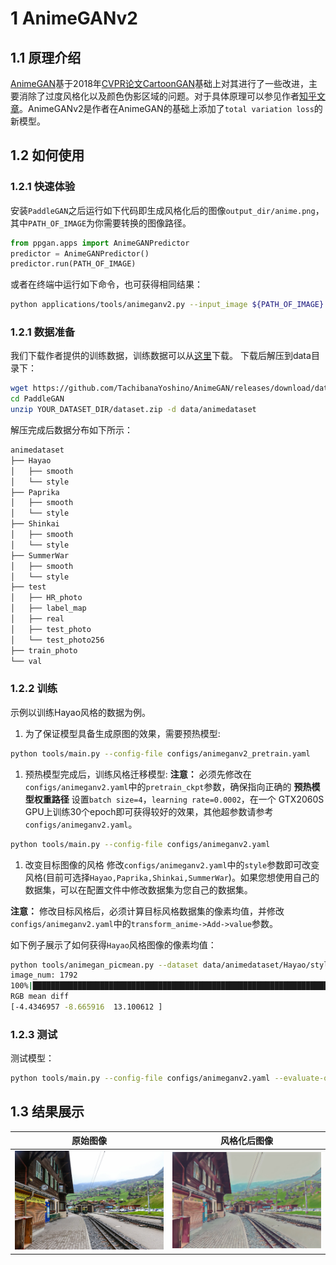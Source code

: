 # 1 AnimeGANv2

## 1.1 原理介绍

[AnimeGAN](https://github.com/TachibanaYoshino/AnimeGANv2)基于2018年[CVPR论文CartoonGAN](https://openaccess.thecvf.com/content_cvpr_2018/papers/Chen_CartoonGAN_Generative_Adversarial_CVPR_2018_paper.pdf)基础上对其进行了一些改进，主要消除了过度风格化以及颜色伪影区域的问题。对于具体原理可以参见作者[知乎文章](https://zhuanlan.zhihu.com/p/76574388?from_voters_page=true)。AnimeGANv2是作者在AnimeGAN的基础上添加了`total variation loss`的新模型。


## 1.2 如何使用

### 1.2.1 快速体验

安装`PaddleGAN`之后运行如下代码即生成风格化后的图像`output_dir/anime.png`，其中`PATH_OF_IMAGE`为你需要转换的图像路径。

```python
from ppgan.apps import AnimeGANPredictor
predictor = AnimeGANPredictor()
predictor.run(PATH_OF_IMAGE)
```

或者在终端中运行如下命令，也可获得相同结果：

```sh
python applications/tools/animeganv2.py --input_image ${PATH_OF_IMAGE}
```

### 1.2.1 数据准备

我们下载作者提供的训练数据，训练数据可以从[这里](https://github.com/TachibanaYoshino/AnimeGAN/releases/tag/dataset-1)下载。
下载后解压到data目录下：

```sh
wget https://github.com/TachibanaYoshino/AnimeGAN/releases/download/dataset-1/dataset.zip
cd PaddleGAN
unzip YOUR_DATASET_DIR/dataset.zip -d data/animedataset
```

解压完成后数据分布如下所示：

```sh
animedataset
├── Hayao
│   ├── smooth
│   └── style
├── Paprika
│   ├── smooth
│   └── style
├── Shinkai
│   ├── smooth
│   └── style
├── SummerWar
│   ├── smooth
│   └── style
├── test
│   ├── HR_photo
│   ├── label_map
│   ├── real
│   ├── test_photo
│   └── test_photo256
├── train_photo
└── val
```

### 1.2.2 训练
  示例以训练Hayao风格的数据为例。

  1.  为了保证模型具备生成原图的效果，需要预热模型:
  ```sh
  python tools/main.py --config-file configs/animeganv2_pretrain.yaml
  ```

  1.  预热模型完成后，训练风格迁移模型:
  **注意：** 必须先修改在`configs/animeganv2.yaml`中的`pretrain_ckpt`参数，确保指向正确的 **预热模型权重路径**
  设置`batch size=4`，`learning rate=0.0002`，在一个  GTX2060S GPU上训练30个epoch即可获得较好的效果，其他超参数请参考`configs/animeganv2.yaml`。

  ```sh
  python tools/main.py --config-file configs/animeganv2.yaml
  ```

  1.  改变目标图像的风格
  修改`configs/animeganv2.yaml`中的`style`参数即可改变风格(目前可选择`Hayao,Paprika,Shinkai,SummerWar`)。如果您想使用自己的数据集，可以在配置文件中修改数据集为您自己的数据集。

  **注意：** 修改目标风格后，必须计算目标风格数据集的像素均值，并修改`configs/animeganv2.yaml`中的`transform_anime->Add->value`参数。

  如下例子展示了如何获得`Hayao`风格图像的像素均值：
  ```sh
  python tools/animegan_picmean.py --dataset data/animedataset/Hayao/style
  image_num: 1792
  100%|███████████████████████████████████████████████████████████████████████████████████████████████████████████████████████████| 1792/1792 [00:04<00:00, 444.95it/s]
  RGB mean diff
  [-4.4346957 -8.665916  13.100612 ]
  ```

### 1.2.3 测试

测试模型：
```sh
python tools/main.py --config-file configs/animeganv2.yaml --evaluate-only --load ${PATH_OF_WEIGHT}
```

## 1.3 结果展示
| 原始图像                            | 风格化后图像                       |
| ----------------------------------- | ---------------------------------- |
| ![](../../imgs/animeganv2_test.jpg) | ![](../../imgs/animeganv2_res.jpg) |
